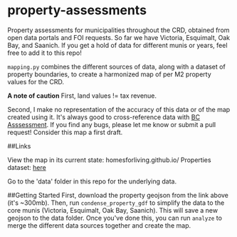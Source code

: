 # property-assessments
Property assessments for municipalities throughout the CRD, obtained from open data portals and FOI requests. So far we have Victoria, Esquimalt, Oak Bay, and Saanich. If you get a hold of data for different munis or years, feel free to add it to this repo!

`mapping.py` combines the different sources of data, along with a dataset of property boundaries, to create a harmonized map of per M2 property values for the CRD.

**A note of caution**
First, land values != tax revenue.

Second, I make no representation of the accuracy of this data or of the map created using it. It's always good to cross-reference data with [BC Asssessment](https://www.bcassessment.ca/?sp=1&act=). If you find any bugs, please let me know or submit a pull request! Consider this map a first draft.

##Links

View the map in its current state: homesforliving.github.io/
Properties dataset: [here](https://hub.arcgis.com/datasets/SIPP::crd-properties/explore?layer=3&location=48.440229%2C-123.278142%2C13.00)

Go to the 'data' folder in this repo for the underlying data.

##Getting Started
First, download the property geojson from the link above (it's ~300mb). Then, run `condense_property_gdf` to simplify the data to the core munis (Victoria, Esquimalt, Oak Bay, Saanich). This will save a new geojson to the data folder. Once you've done this, you can run `analyze` to merge the different data sources together and create the map.